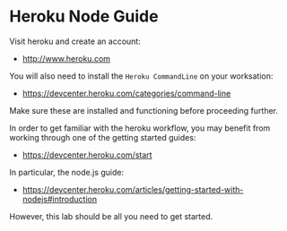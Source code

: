 # Heroku Node Guide

Visit heroku and create an account:

- <http://www.heroku.com>

You will also need to install the `Heroku CommandLine` on your worksation:

- <https://devcenter.heroku.com/categories/command-line>

Make sure these are installed and functioning before proceeding further.

In order to get familiar with the heroku workflow, you may benefit from working through one of the getting started guides:

- <https://devcenter.heroku.com/start>

In particular, the node.js guide:

- <https://devcenter.heroku.com/articles/getting-started-with-nodejs#introduction>

However, this lab should be all you need to get started.
